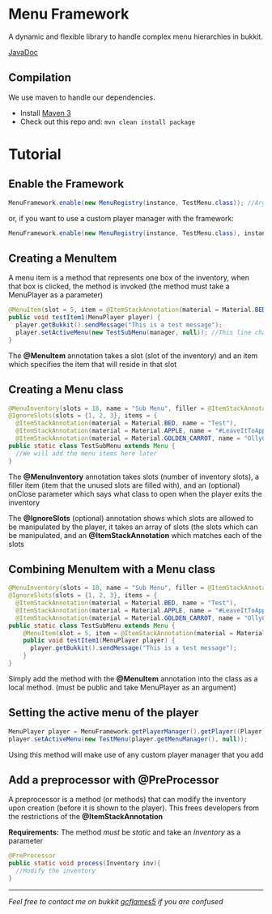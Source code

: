 Menu Framework
==============
A dynamic and flexible library to handle complex menu hierarchies in bukkit.

[JavaDoc](http://docs.njay.net/menu-framework)

Compilation
-----------

We use maven to handle our dependencies.

* Install [Maven 3](http://maven.apache.org/download.html)
* Check out this repo and: `mvn clean install package`

Tutorial
========

Enable the Framework
-------------
```java
MenuFramework.enable(new MenuRegistry(instance, TestMenu.class)); //Args: JavaPlugin, Class... menusToRegister
```
or, if you want to use a custom player manager with the framework:
```java
MenuFramework.enable(new MenuRegistry(instance, TestMenu.class), instanceOfPlayerManager); //Args: JavaPlugin, Class... menusToRegister, extension of MenuPlayerManager
```

Creating a MenuItem
------------
A menu item is a method that represents one box of the inventory, when that box is clicked, the method is invoked (the method must take a MenuPlayer as a parameter)
```java
@MenuItem(slot = 5, item = @ItemStackAnnotation(material = Material.BEDROCK, name = "This is the item name"))
public void testItem1(MenuPlayer player) {
  player.getBukkit().sendMessage("This is a test message");
  player.setActiveMenu(new TestSubMenu(manager, null)); //This line changes the active menu to another menu, we'll cover that in more detail later
}
```
The **@MenuItem** annotation takes a slot (slot of the inventory) and an item which specifies the item that will reside in that slot

Creating a Menu class
-------------
```java
@MenuInventory(slots = 18, name = "Sub Menu", filler = @ItemStackAnnotation(name = "", material = Material.BED), onClose = TestMenu.class)
@IgnoreSlots(slots = {1, 2, 3}, items = {
  @ItemStackAnnotation(material = Material.BED, name = "Test"),
  @ItemStackAnnotation(material = Material.APPLE, name = "#LeaveItToApple", lore = {"I", "LIKE", "PANTS"}),
  @ItemStackAnnotation(material = Material.GOLDEN_CARROT, name = "OllyCode", amount = 11)})
public static class TestSubMenu extends Menu {
  //We will add the menu items here later
}
```
The **@MenuInventory** annotation takes slots (number of inventory slots), a filler item (item that the unused slots are filled with), and an (optional) onClose parameter which says what class to open when the player exits the inventory

The **@IgnoreSlots** (optional) annotation shows which slots are allowed to be manipulated by the player, it takes an array of slots (the slots which can be manipulated, and an **@ItemStackAnnotation** which matches each of the slots

Combining MenuItem with a Menu class
--------
```java
@MenuInventory(slots = 18, name = "Sub Menu", filler = @ItemStackAnnotation(name = "", material = Material.BED), onClose = TestMenu.class)
@IgnoreSlots(slots = {1, 2, 3}, items = {
  @ItemStackAnnotation(material = Material.BED, name = "Test"),
  @ItemStackAnnotation(material = Material.APPLE, name = "#LeaveItToApple", lore = {"I", "LIKE", "PANTS"}),
  @ItemStackAnnotation(material = Material.GOLDEN_CARROT, name = "OllyCode", amount = 11)})
public static class TestSubMenu extends Menu {
    @MenuItem(slot = 5, item = @ItemStackAnnotation(material = Material.BEDROCK, name = "This is the item name"))
    public void testItem1(MenuPlayer player) {
      player.getBukkit().sendMessage("This is a test message");
    }
}
```
Simply add the method with the **@MenuItem** annotation into the class as a local method. (must be public and take MenuPlayer as an argument)

Setting the active menu of the player
---------

```java
MenuPlayer player = MenuFramework.getPlayerManager().getPlayer((Player) sender);
player.setActiveMenu(new TestMenu(player.getMenuManager(), null));
```

Using this method will make use of any custom player manager that you add


Add a preprocessor with **@PreProcessor**
---------
A preprocessor is a method (or methods) that can modify the inventory upon creation (before it is shown to the player). This frees developers from the restrictions of the **@ItemStackAnnotation**

**Requirements:** The method *must* be *static* and take an *Inventory* as a parameter

```java
@PreProcessor
public static void process(Inventory inv){
  //Modify the inventory
}
```
----------------

*Feel free to contact me on bukkit [gcflames5](http://dev.bukkit.org/profiles/gcflames5/) if you are confused* 
